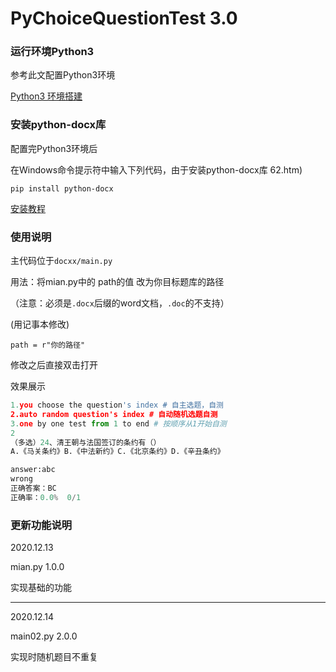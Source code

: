 # PyChoiceQuestionTest 3.0
### 运行环境Python3
参考此文配置Python3环境

[Python3 环境搭建](https://www.runoob.com/python3/python3-install.html)
### 安装python-docx库
配置完Python3环境后

在Windows命令提示符中输入下列代码，由于安装python-docx库
62.htm)

`pip install python-docx`

[安装教程](https://www.jb51.net/article/1738)

### 使用说明
主代码位于`docxx/main.py`

用法：将mian.py中的 path的值 改为你目标题库的路径

（注意：必须是`.docx`后缀的word文档，`.doc`的不支持）

(用记事本修改)

`path = r"你的路径"`

修改之后直接双击打开

效果展示
``` python
1.you choose the question's index # 自主选题，自测
2.auto random question's index # 自动随机选题自测
3.one by one test from 1 to end # 按顺序从1开始自测
2
（多选）24、清王朝与法国签订的条约有（）
A.《马关条约》B.《中法新约》C.《北京条约》D.《辛丑条约》

answer:abc
wrong
正确答案：BC
正确率：0.0%  0/1
```

### 更新功能说明
2020.12.13

mian.py 1.0.0

实现基础的功能

--------------------------

2020.12.14

main02.py 2.0.0

实现时随机题目不重复
